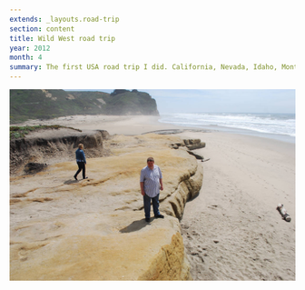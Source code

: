 ```yaml
---
extends: _layouts.road-trip
section: content
title: Wild West road trip
year: 2012
month: 4
summary: The first USA road trip I did. California, Nevada, Idaho, Montana, Wyoming, Utah, Arizona. From Hollywood to Yellowstone and back via the Grand Canyon.
---
```


![](/media/road-trips/2012-wild-west/day7_034.jpg)
